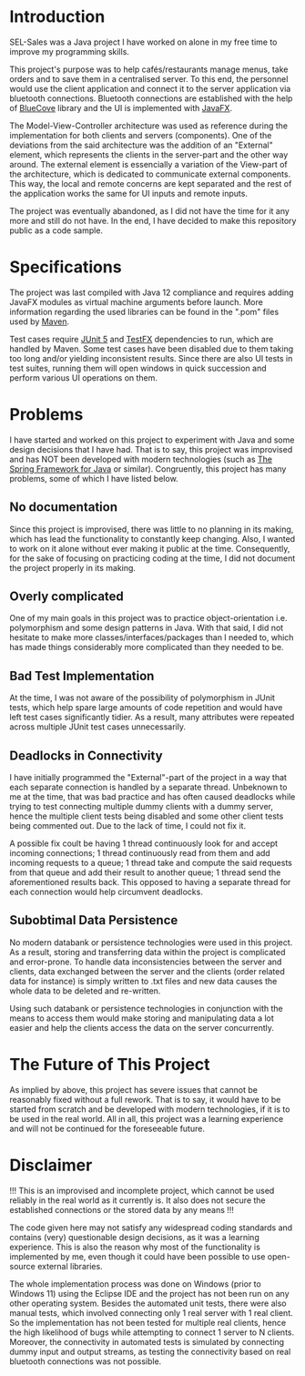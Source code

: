 # Introduction

SEL-Sales was a Java project I have worked on alone in my free time to improve my programming skills.

This project's purpose was to help cafés/restaurants manage menus, take orders and to save them in a centralised server. To this end, the personnel would use the client application and connect it to the server application via bluetooth connections. Bluetooth connections are established with the help of [BlueCove](https://github.com/hcarver/bluecove/tree/master) library and the UI is implemented with [JavaFX](https://openjfx.io).

The Model-View-Controller architecture was used as reference during the implementation for both clients and servers (components). One of the deviations from the said architecture was the addition of an "External" element, which represents the clients in the server-part and the other way around. The external element is essencially a variation of the View-part of the architecture, which is dedicated to communicate external components. This way, the local and remote concerns are kept separated and the rest of the application works the same for UI inputs and remote inputs.

The project was eventually abandoned, as I did not have the time for it any more and still do not have. In the end, I have decided to make this repository public as a code sample.

# Specifications

The project was last compiled with Java 12 compliance and requires adding JavaFX modules as virtual machine arguments before launch. More information regarding the used libraries can be found in the ".pom" files used by [Maven](https://maven.apache.org).

Test cases require [JUnit 5](https://junit.org/junit5/) and [TestFX](https://github.com/TestFX/TestFX) dependencies to run, which are handled by Maven. Some test cases have been disabled due to them taking too long and/or yielding inconsistent results. Since there are also UI tests in test suites, running them will open windows in quick succession and perform various UI operations on them.

# Problems

I have started and worked on this project to experiment with Java and some design decisions that I have had. That is to say, this project was improvised and has NOT been developed with modern technologies (such as [The Spring Framework for Java](https://spring.io) or similar). Congruently, this project has many problems, some of which I have listed below.

## No documentation

Since this project is improvised, there was little to no planning in its making, which has lead the functionality to constantly keep changing. Also, I wanted to work on it alone without ever making it public at the time. Consequently, for the sake of focusing on practicing coding at the time, I did not document the project properly in its making.

## Overly complicated

One of my main goals in this project was to practice object-orientation i.e. polymorphism and some design patterns in Java. With that said, I did not hesitate to make more classes/interfaces/packages than I needed to, which has made things considerably more complicated than they needed to be.

## Bad Test Implementation

At the time, I was not aware of the possibility of polymorphism in JUnit tests, which help spare large amounts of code repetition and would have left test cases significantly tidier. As a result, many attributes were repeated across multiple JUnit test cases unnecessarily.

## Deadlocks in Connectivity

I have initially programmed the "External"-part of the project in a way that each separate connection is handled by a separate thread. Unbeknown to me at the time, that was bad practice and has often caused deadlocks while trying to test connecting multiple dummy clients with a dummy server, hence the multiple client tests being disabled and some other client tests being commented out. Due to the lack of time, I could not fix it.

A possible fix coult be having 1 thread continuously look for and accept incoming connections; 1 thread continuously read from them and add incoming requests to a queue; 1 thread take and compute the said requests from that queue and add their result to another queue; 1 thread send the aforementioned results back. This opposed to having a separate thread for each connection would help circumvent deadlocks.

## Subobtimal Data Persistence

No modern databank or persistence technologies were used in this project. As a result, storing and transferring data within the project is complicated and error-prone. To handle data inconsistencies between the server and clients, data exchanged between the server and the clients (order related data for instance) is simply written to .txt files and new data causes the whole data to be deleted and re-written.

Using such databank or persistence technologies in conjunction with the means to access them would make storing and manipulating data a lot easier and help the clients access the data on the server concurrently.

# The Future of This Project

As implied by above, this project has severe issues that cannot be reasonably fixed without a full rework. That is to say, it would have to be started from scratch and be developed with modern technologies, if it is to be used in the real world. All in all, this project was a learning experience and will not be continued for the foreseeable future.

# Disclaimer

!!! This is an improvised and incomplete project, which cannot be used reliably in the real world as it currently is. It also does not secure the established connections or the stored data by any means !!!

The code given here may not satisfy any widespread coding standards and contains (very) questionable design decisions, as it was a learning experience. This is also the reason why most of the functionality is implemented by me, even though it could have been possible to use open-source external libraries.

The whole implementation process was done on Windows (prior to Windows 11) using the Eclipse IDE and the project has not been run on any other operating system. Besides the automated unit tests, there were also manual tests, which involved connecting only 1 real server with 1 real client. So the implementation has not been tested for multiple real clients, hence the high likelihood of bugs while attempting to connect 1 server to N clients. Moreover, the connectivity in automated tests is simulated by connecting dummy input and output streams, as testing the connectivity based on real bluetooth connections was not possible.
